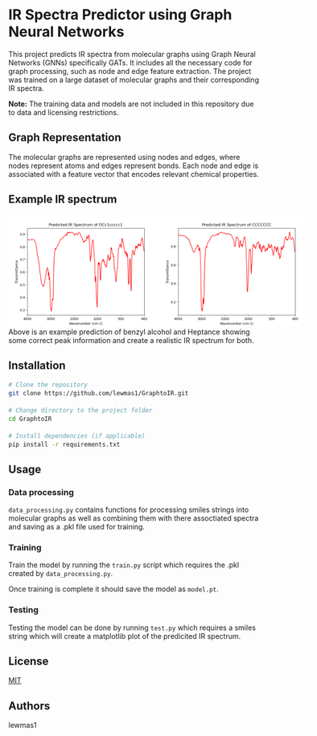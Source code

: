 # IR Spectra Predictor using Graph Neural Networks

This project predicts IR spectra from molecular graphs using Graph Neural Networks (GNNs) specifically GATs. It includes all the necessary code for graph processing, such as node and edge feature extraction. The project was trained on a large dataset of molecular graphs and their corresponding IR spectra.

**Note:** The training data and models are not included in this repository due to data and licensing restrictions.

## Graph Representation


The molecular graphs are represented using nodes and edges, where nodes represent atoms and edges represent bonds. Each node and edge is associated with a feature vector that encodes relevant chemical properties.
## Example IR spectrum
<div style="display: flex;">
  <img src="IR.png" alt="Example IR" width="300" />
  <img src="IRH.png" alt="Example IR" width="300" />
</div>
Above is an example prediction of benzyl alcohol and Heptance showing some correct peak information and create a realistic IR spectrum for both.

## Installation
```bash
# Clone the repository
git clone https://github.com/lewmas1/GraphtoIR.git

# Change directory to the project folder
cd GraphtoIR

# Install dependencies (if applicable)
pip install -r requirements.txt
```

## Usage
### Data processing
`data_processing.py` contains functions for processing smiles strings into molecular graphs as well as combining them with there assoctiated spectra and saving as a .pkl file used for training.

### Training

Train the model by running the `train.py` script which requires the .pkl created by `data_processing.py`.

Once training is complete it should save the model as `model.pt`.

### Testing

Testing the model can be done by running `test.py` which requires a smiles string which will create a matplotlib plot of the predicited IR spectrum.

## License
[MIT](https://choosealicense.com/licenses/mit/)

## Authors
lewmas1